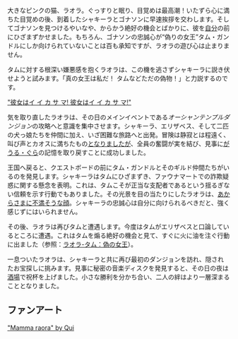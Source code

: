 <!-- title: ラオラ・パンテラ -->
<!-- status: 生存 -->

大きなピンクの猫、ラオラ。ぐっすりと眠り、目覚めは最高潮！いたずら心に満ちた目覚めの後、到着したシャキーラとゴナソンに早速挨拶を交わします。そしてゴナソンを見つけるやいなや、からかう絶好の機会とばかりに、彼を[自分](https://www.youtube.com/live/qDhyA4-79ko?feature=shared&t=524)の前にひざまずかせました。もちろん、ゴナソンの忠誠心が“偽りの女王”タム・ガンドルにしか向けられていないことは百も承知ですが、ラオラの遊び心は止まりません。

タムに対する根深い嫌悪感を抱くラオラは、この機を逃さずシャキーラに説き伏せようと試みます。「真の女王は私だ！ タムなどただの偽物！」と力説するのです。

["彼女はイ イ カ サ マ! 彼女はイ イ カ サ マ!"](#embed:https://www.youtube.com/live/qDhyA4-79ko?t=696)

気を取り直したラオラは、その日のメインイベントである*オーシャンテンプルダンジョン*の攻略へと意識を集中させます。シャキーラ、エリザベス、そして二匹の犬っ娘たちを仲間に加え、いざ困難な旅路へと出発。冒険は静寂とは程遠く、叫び声とカオスに満ちたもの[となりましたが](https://www.youtube.com/live/qDhyA4-79ko?feature=shared&t=3654)、全員の奮闘が実を結び、見事に[がうる・ぐら](https://www.youtube.com/live/qDhyA4-79ko?feature=shared&t=4663)の記憶を取り戻すことに成功しました。

王国へ戻ると、クエストボードの前にタム・ガンドルとそのギルド仲間たちがいるのを発見します。シャキーラはタムにひざまずき、ファウナマートでの詐欺疑惑に関する懸念を表明。これは、タムこそが正当な支配者であるという揺るぎない信頼を示す行動でもありました。その光景を目の当たりにしたラオラは、[あからさまに不満そうな顔](https://www.youtube.com/live/qDhyA4-79ko?feature=shared&t=6292)。シャキーラの忠誠心は自分に向けられるべきだと、強く感じずにはいられません。

その後、ラオラは再びタムと遭遇します。今度はタムがエリザベスと口論しているところに遭遇。これはタムを煽る絶好の機会と見て、すぐに火に油を注ぐ行動に出ました（参照：[ラオラ-タム：偽の女王](#edge:raora-kronii)）。

一息ついたラオラは、シャキーラと共に再び最初のダンジョンを訪れ、隠されたお宝探しに挑みます。見事に秘密の音楽ディスクを発見すると、その日の夜は[酒場](https://www.youtube.com/live/qDhyA4-79ko?feature=shared&t=9968)で祝杯を上げました。小さな勝利を分かち合い、二人の絆はより一層深まることとなりました。

## ファンアート

["Mamma raora" by Qui](https://x.com/yuq_ui/status/1831786877688651973)

<!-- fuwawa, mococo -->